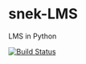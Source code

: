 # snek-LMS
LMS in Python

[![Build Status](https://travis-ci.com/jmd1011/snek-LMS.svg?token=knahrezbbwMobs1Ghyvh&branch=master)](https://travis-ci.com/jmd1011/snek-LMS)
